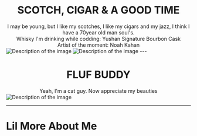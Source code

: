<div align="center"><h1><b>SCOTCH, CIGAR & A GOOD TIME</b></h1></div>
<div align="center">I may be young, but I like my scotches, I like my cigars and my jazz, I think I have a 70year old man soul's.</div>

<div align="center"> Whisky I'm drinking while codding: Yushan Signature Bourbon Cask<br>
Artist of the moment: Noah Kahan</div>

 <img src="../AdelnorAcmorux/SCOTCH/yushan_signature.jpg" alt="Description of the image">
  <img src="../AdelnorAcmorux/ARTIST/noah_kahan.jpg" alt="Description of the image">
---

<div align="center"><h1><b>FLUF BUDDY</b></h1></div>
<div align="center">Yeah, I'm a cat guy. Now appreciate my beauties</div>
 <img src="path/to/local/image.jpg" alt="Description of the image">

---

# Lil More About Me

<!---
AdelnorAcmorux/AdelnorAcmorux is a ✨ special ✨ repository because its `README.md` (this file) appears on your GitHub profile.
You can click the Preview link to take a look at your changes.
--->
